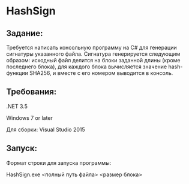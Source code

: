 # HashSign


## Задание: 
Требуется написать консольную программу на C# для генерации сигнатуры указанного файла. 
Сигнатура генерируется следующим образом: исходный файл делится на блоки заданной 
длины (кроме последнего блока), для каждого блока вычисляется значение hash-функции 
SHA256, и вместе с его номером выводится в консоль.  

## Требования:
.NET 3.5

Windows 7 or later

Для сборки: Visual Studio 2015

## Запуск:
Формат строки для запуска программы:

HashSign.exe <полный путь файла> <размер блока>
